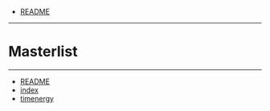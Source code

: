 - [README](https://oddfeed.github.io/bookclub/README.html)
---

# Masterlist
---
- [README](https://oddfeed.github.io/bookclub/README.html)
- [index](https://oddfeed.github.io/bookclub/index.html)
- [timenergy](https://oddfeed.github.io/bookclub/timenergy.html)
